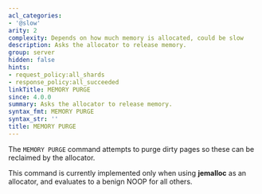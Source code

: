 ```yaml
---
acl_categories:
- '@slow'
arity: 2
complexity: Depends on how much memory is allocated, could be slow
description: Asks the allocator to release memory.
group: server
hidden: false
hints:
- request_policy:all_shards
- response_policy:all_succeeded
linkTitle: MEMORY PURGE
since: 4.0.0
summary: Asks the allocator to release memory.
syntax_fmt: MEMORY PURGE
syntax_str: ''
title: MEMORY PURGE
---
```

The `MEMORY PURGE` command attempts to purge dirty pages so these can be
reclaimed by the allocator.

This command is currently implemented only when using **jemalloc** as an
allocator, and evaluates to a benign NOOP for all others.
